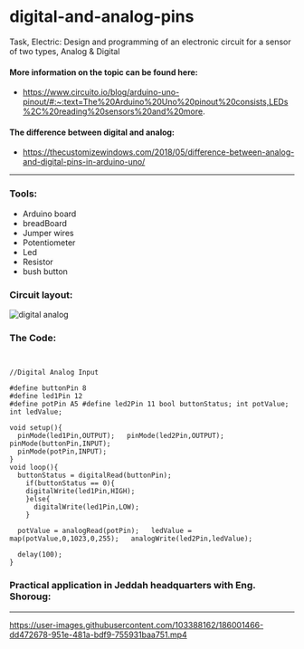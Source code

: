 # digital-and-analog-pins

 Task, Electric: Design and programming of an electronic circuit for a sensor of two types, Analog & Digital
 
 #### More information on the topic can be found here:
 
*  https://www.circuito.io/blog/arduino-uno-pinout/#:~:text=The%20Arduino%20Uno%20pinout%20consists,LEDs%2C%20reading%20sensors%20and%20more.

#### The difference between digital and analog:

* https://thecustomizewindows.com/2018/05/difference-between-analog-and-digital-pins-in-arduino-uno/
----------------------------------------

### Tools:

* Arduino board
* breadBoard
* Jumper wires
* Potentiometer
* Led
* Resistor
* bush button

### Circuit layout:

![digital   analog](https://user-images.githubusercontent.com/103388162/186000041-274dd270-38e0-4f38-863f-06eba434cfbf.jpeg)

### The Code:

```
 
 
//Digital Analog Input 
 
#define buttonPin 8 
#define led1Pin 12 
#define potPin A5 #define led2Pin 11 bool buttonStatus; int potValue; 
int ledValue; 
 
void setup(){ 
  pinMode(led1Pin,OUTPUT);   pinMode(led2Pin,OUTPUT);   pinMode(buttonPin,INPUT); 
  pinMode(potPin,INPUT); 
} 
void loop(){ 
  buttonStatus = digitalRead(buttonPin); 
    if(buttonStatus == 0){ 
    digitalWrite(led1Pin,HIGH); 
    }else{ 
      digitalWrite(led1Pin,LOW); 
    } 
   
  potValue = analogRead(potPin);   ledValue = map(potValue,0,1023,0,255);   analogWrite(led2Pin,ledValue); 
   
  delay(100); 
} 
```

### Practical application in Jeddah headquarters with Eng. Shoroug:

-------


https://user-images.githubusercontent.com/103388162/186001466-dd472678-951e-481a-bdf9-755931baa751.mp4



